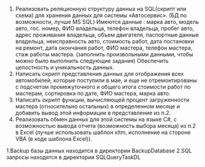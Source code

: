 1.	Реализовать реляционную  структуру данных на SQL(скрипт или схема)  для хранения данных для системы «Автосервис». (БД по возможности, лучше MS SQL)
Имеются данные : марка авто,  модель авто,  гос. номер, ФИО владельца, телефон владельца, пробег авто, адрес проживания  владельца, объем двигателя, паспортные данные владельца, неисправность авто,  стоимость работ,  дата постановки на ремонт, дата окончания работ, ФИО мастера,  телефон мастера, стаж работы мастера.  (заполнить произвольными данными, чтобы можно было выполнить следующие задания)
Обеспечить целостность и уникальность данных.
2.	Написать скрипт представления данных для отображения всех автомобилей, которые поступили в мае, и еще не отремонтированы  с подсчетом промежуточного и общего итога стоимости работ по мастерам, сортировка по дате, ФИО мастера, марка авто.
3.	Написать скрипт функции, вычисляющей процент загруженности мастера (относительно остальных) в определенном месяце и добавить вывод этой информации в представление из п.2.
4.	Реализовать обмен данных для этой системы на языке C#, с возможностью вывода отчета (возможность выбора месяца) из п.2 в Excel (лучше использовать шаблон xltm, исполнение на стороне VBA (в коде шаблона Excel)).

1.Backup базы данных находится в директории BackupDatabase
2.SQL запросы находятся в директории SQLQueryTaskDL